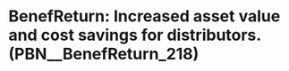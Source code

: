# BenefReturn: __Increased asset value and cost savings for distributors.__ (PBN__BenefReturn_218)

